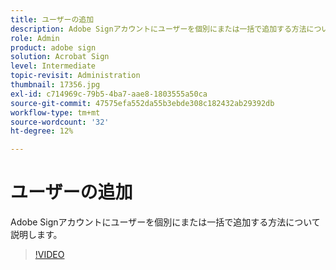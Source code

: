 ```yaml
---
title: ユーザーの追加
description: Adobe Signアカウントにユーザーを個別にまたは一括で追加する方法について説明します
role: Admin
product: adobe sign
solution: Acrobat Sign
level: Intermediate
topic-revisit: Administration
thumbnail: 17356.jpg
exl-id: c714969c-79b5-4ba7-aae8-1803555a50ca
source-git-commit: 47575efa552da55b3ebde308c182432ab29392db
workflow-type: tm+mt
source-wordcount: '32'
ht-degree: 12%

---
```


# ユーザーの追加

Adobe Signアカウントにユーザーを個別にまたは一括で追加する方法について説明します。

>[!VIDEO](https://video.tv.adobe.com/v/17356?hidetitle=true)
